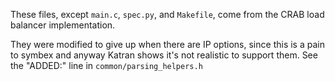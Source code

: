 These files, except `main.c`, `spec.py`, and `Makefile`, come from the CRAB load balancer implementation.

They were modified to give up when there are IP options, since this is a pain to symbex and anyway Katran shows it's not realistic to support them.
See the "ADDED:" line in `common/parsing_helpers.h`
